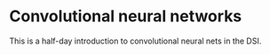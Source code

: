 # Convolutional neural networks
This is a half-day introduction to convolutional neural nets in the DSI. 
